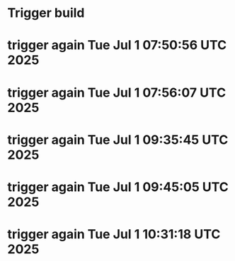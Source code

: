 # Trigger build
# trigger again Tue Jul  1 07:50:56 UTC 2025
# trigger again Tue Jul  1 07:56:07 UTC 2025
# trigger again Tue Jul  1 09:35:45 UTC 2025
# trigger again Tue Jul  1 09:45:05 UTC 2025
# trigger again Tue Jul  1 10:31:18 UTC 2025
